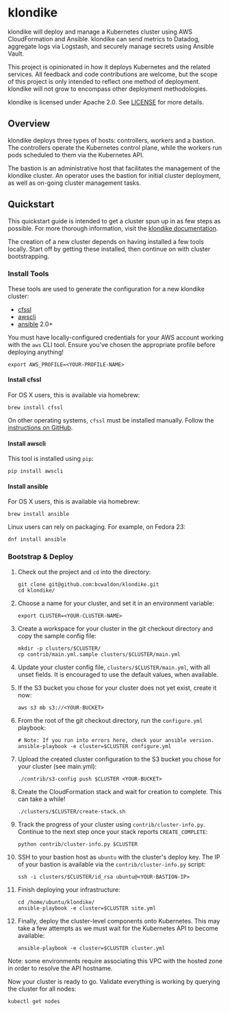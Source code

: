 # klondike

klondike will deploy and manage a Kubernetes cluster using AWS CloudFormation and Ansible.
klondike can send metrics to Datadog, aggregate logs via Logstash, and securely manage secrets using Ansible Vault.

This project is opinionated in how it deploys Kubernetes and the related services.
All feedback and code contributions are welcome, but the scope of this project is only intended to reflect one method of deployment.
klondike will not grow to encompass other deployment methodologies.

klondike is licensed under Apache 2.0.
See [LICENSE](LICENSE) for more details.

## Overview

klondike deploys three types of hosts: controllers, workers and a bastion.
The controllers operate the Kubernetes control plane, while the workers run pods scheduled to them via the Kubernetes API.

The bastion is an administrative host that facilitates the management of the klondike cluster.
An operator uses the bastion for initial cluster deployment, as well as on-going cluster management tasks.

## Quickstart

This quickstart guide is intended to get a cluster spun up in as few steps as possible.
For more thorough information, visit the [klondike documentation](https://github.com/bcwaldon/klondike/tree/master/docs/index.md).

The creation of a new cluster depends on having installed a few tools locally.
Start off by getting these installed, then continue on with cluster bootstrapping.

### Install Tools

These tools are used to generate the configuration for a new klondike cluster:

- [cfssl](https://github.com/cloudflare/cfssl)
- [awscli](https://aws.amazon.com/cli/)
- [ansible](https://www.ansible.com/) 2.0+

You must have locally-configured credentials for your AWS account working with the `aws` CLI tool.
Ensure you've chosen the appropriate profile before deploying anything!

```
export AWS_PROFILE=<YOUR-PROFILE-NAME>
```

#### Install cfssl

For OS X users, this is available via homebrew:

```
brew install cfssl
```

On other operating systems, `cfssl` must be installed manually.
Follow the [instructions on GitHub](https://github.com/cloudflare/cfssl#installation).

#### Install awscli

This tool is installed using `pip`:

```
pip install awscli
```

#### Install ansible

For OS X users, this is available via homebrew:

```
brew install ansible
```

Linux users can rely on packaging.
For example, on Fedora 23:

```
dnf install ansible
```

### Bootstrap & Deploy

1. Check out the project and `cd` into the directory:

	```
	git clone git@github.com:bcwaldon/klondike.git
	cd klondike/
	```

1. Choose a name for your cluster, and set it in an environment variable:

	```
	export CLUSTER=<YOUR-CLUSTER-NAME>
	```

1. Create a workspace for your cluster in the git checkout directory and copy the sample config file:

	```
	mkdir -p clusters/$CLUSTER/
	cp contrib/main.yml.sample clusters/$CLUSTER/main.yml
	```

1. Update your cluster config file, `clusters/$CLUSTER/main.yml`, with all unset fields. It is encouraged to use the default values, when available.

1. If the S3 bucket you chose for your cluster does not yet exist, create it now:

	```
	aws s3 mb s3://<YOUR-BUCKET>
	```

1. From the root of the git checkout directory, run the `configure.yml` playbook:

	```
	# Note: If you run into errors here, check your ansible version.
	ansible-playbook -e cluster=$CLUSTER configure.yml
	```

1. Upload the created cluster configuration to the S3 bucket you chose for your cluster (see main.yml):

	```
	./contrib/s3-config push $CLUSTER <YOUR-BUCKET>
	```

1. Create the CloudFormation stack and wait for creation to complete. This can take a while!

	```
	./clusters/$CLUSTER/create-stack.sh
	```

1. Track the progress of your cluster using `contrib/cluster-info.py`. Continue to the next step once your stack reports `CREATE_COMPLETE`:

	```
	python contrib/cluster-info.py $CLUSTER
	```

1. SSH to your bastion host as `ubuntu` with the cluster's deploy key. The IP of your bastion is available via the `contrib/cluster-info.py` script:

	```
	ssh -i clusters/$CLUSTER/id_rsa ubuntu@<YOUR-BASTION-IP>
	```

1. Finish deploying your infrastructure:

	```
	cd /home/ubuntu/klondike/
	ansible-playbook -e cluster=$CLUSTER site.yml
	```

1. Finally, deploy the cluster-level components onto Kubernetes. This may take a few attempts as we must wait for the Kubernetes API to become available:

	```
	ansible-playbook -e cluster=$CLUSTER cluster.yml
	```

Note: some environments require associating this VPC with the hosted zone in
order to resolve the API hostname.

Now your cluster is ready to go.
Validate everything is working by querying the cluster for all nodes:

```
kubectl get nodes
```
